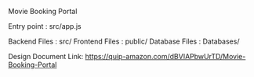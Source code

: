 Movie Booking Portal

Entry point : src/app.js

Backend Files : src/
Frontend Files : public/
Database Files : Databases/

Design Document Link: https://quip-amazon.com/dBVIAPbwUrTD/Movie-Booking-Portal